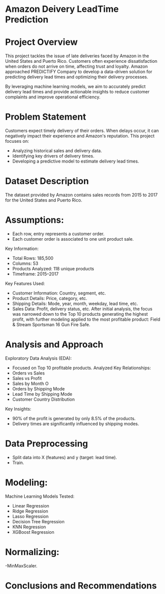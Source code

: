 # Amazon Deivery LeadTime Prediction

# Project Overview
This project tackles the issue of late deliveries faced by Amazon in the United States and Puerto Rico. Customers often experience dissatisfaction when orders do not arrive on time, affecting trust and loyalty. Amazon approached PREDICTIFY Company to develop a data-driven solution for predicting delivery lead times and optimizing their delivery processes.

By leveraging machine learning models, we aim to accurately predict delivery lead times and provide actionable insights to reduce customer complaints and improve operational efficiency.

# Problem Statement
Customers expect timely delivery of their orders. When delays occur, it can negatively impact their experience and Amazon's reputation. This project focuses on:
  -  Analyzing historical sales and delivery data.
  -  Identifying key drivers of delivery times.
  -  Developing a predictive model to estimate delivery lead times.

# Dataset Description
The dataset provided by Amazon contains sales records from 2015 to 2017 for the United States and Puerto Rico.

# Assumptions:
  -  Each row, entry represents a customer order.
  -  Each customer order is associated to one unit product sale.

Key Information:
  -  Total Rows: 185,500
  -  Columns: 53
  -  Products Analyzed: 118 unique products
  -  Timeframe: 2015–2017

Key Features Used:
  -  Customer Information: Country, segment, etc.
  -  Product Details: Price, category, etc.
  -  Shipping Details: Mode, year, month, weekday, lead time, etc.
  -  Sales Data: Profit, delivery status, etc.
After initial analysis, the focus was narrowed down to the Top 10 products generating the highest profit, with further modeling applied to the most profitable product: Field & Stream Sportsman 16 Gun Fire Safe.

# Analysis and Approach
Exploratory Data Analysis (EDA):
  -  Focused on Top 10 profitable products.
Analyzed Key Relationships:
  -  Orders vs Sales
  -  Sales vs Profit
  -  Sales by Month  O
  -  Orders by Shipping Mode
  -  Lead Time by Shipping Mode
  -  Customer Country Distribution

Key Insights:
  -  90% of the profit is generated by only 8.5% of the products.
  -  Delivery times are significantly influenced by shipping modes.
        
# Data Preprocessing
  -  Split data into X (features) and y (target: lead time).
  -  Train.

# Modeling:
Machine Learning Models Tested:
  -  Linear Regression
  -  Ridge Regression
  -  Lasso Regression
  -  Decision Tree Regression
  -  KNN Regression
  -  XGBoost Regression

# Normalizing:
  -MinMaxScaler.

# Conclusions and Recommendations
